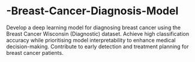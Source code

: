 # -Breast-Cancer-Diagnosis-Model
Develop a deep learning model for diagnosing breast cancer using the Breast Cancer Wisconsin (Diagnostic) dataset. Achieve high classification accuracy while prioritising model interpretability to enhance medical decision-making. Contribute to early detection and treatment planning for breast cancer patients.
